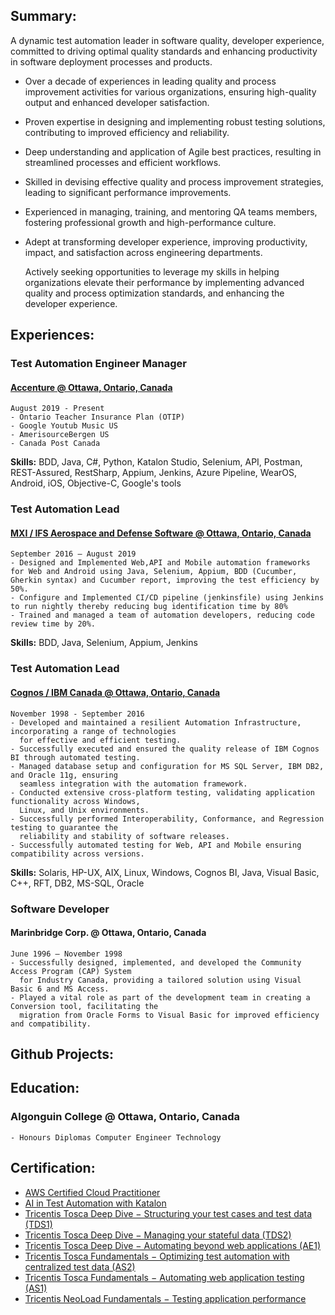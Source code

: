 ## Summary:
  A dynamic test automation leader in software quality, developer experience, committed to driving optimal quality standards and enhancing productivity in software deployment processes and products.
  - Over a decade of experiences in leading quality and process improvement activities for various organizations, ensuring    high-quality output and enhanced developer satisfaction.
  - Proven expertise in designing and implementing robust testing solutions, contributing to improved efficiency and reliability.
  - Deep understanding and application of Agile best practices, resulting in streamlined processes and efficient workflows.
  - Skilled in devising effective quality and process improvement strategies, leading to significant performance improvements.
  - Experienced in managing, training, and mentoring QA teams members, fostering professional growth and high-performance culture.
  - Adept at transforming developer experience, improving productivity, impact, and satisfaction across engineering departments.

    Actively seeking opportunities to leverage my skills in helping organizations elevate their performance by implementing advanced quality and process optimization standards, and enhancing the developer experience.

## Experiences:
### Test Automation Engineer Manager
#### [Accenture @ Ottawa, Ontario, Canada](https://www.accenture.com/ca-en)
    August 2019 - Present
    - Ontario Teacher Insurance Plan (OTIP)
    - Google Youtub Music US
    - AmerisourceBergen US
    - Canada Post Canada
    
  **Skills:** BDD, Java, C#, Python, Katalon Studio, Selenium, API, Postman, REST-Assured, RestSharp, Appium, Jenkins, Azure Pipeline, WearOS, Android, iOS, Objective-C, Google's tools

 ### Test Automation Lead 
 
   #### [MXI / IFS Aerospace and Defense Software @ Ottawa, Ontario, Canada](https://www.ifs.com/industries/aerospace-and-defense)
    September 2016 – August 2019
    - Designed and Implemented Web,API and Mobile automation frameworks for Web and Android using Java, Selenium, Appium, BDD (Cucumber, Gherkin syntax) and Cucumber report, improving the test efficiency by 50%.
    - Configure and Implemented CI/CD pipeline (jenkinsfile) using Jenkins to run nightly thereby reducing bug identification time by 80%
    - Trained and managed a team of automation developers, reducing code review time by 20%.
    
  **Skills:** BDD, Java, Selenium, Appium, Jenkins

### Test Automation Lead
 
   #### [Cognos / IBM Canada @ Ottawa, Ontario, Canada](https://www.ibm.com/ca-en)
    November 1998 - September 2016
    - Developed and maintained a resilient Automation Infrastructure, incorporating a range of technologies
      for effective and efficient testing.
    - Successfully executed and ensured the quality release of IBM Cognos BI through automated testing.
    - Managed database setup and configuration for MS SQL Server, IBM DB2, and Oracle 11g, ensuring
      seamless integration with the automation framework.
    - Conducted extensive cross-platform testing, validating application functionality across Windows,
      Linux, and Unix environments.
    - Successfully performed Interoperability, Conformance, and Regression testing to guarantee the
      reliability and stability of software releases.
    - Successfully automated testing for Web, API and Mobile ensuring compatibility across versions.
    
  **Skills:** Solaris, HP-UX, AIX, Linux, Windows, Cognos BI, Java, Visual Basic, C++, RFT, DB2, MS-SQL, Oracle

 ### Software Developer
 
 #### Marinbridge Corp. @ Ottawa, Ontario, Canada
    June 1996 – November 1998
    - Successfully designed, implemented, and developed the Community Access Program (CAP) System
      for Industry Canada, providing a tailored solution using Visual Basic 6 and MS Access.
    - Played a vital role as part of the development team in creating a Conversion tool, facilitating the
      migration from Oracle Forms to Visual Basic for improved efficiency and compatibility.
 
## Github Projects:



## Education:

  ### Algonguin College @ Ottawa, Ontario, Canada
    - Honours Diplomas Computer Engineer Technology

## Certification:
- [AWS Certified Cloud Practitioner](https://cp.certmetrics.com/amazon/en/public/verify/credential/3ZML9PS24E1QQ851)
- [AI in Test Automation with Katalon](https://academy.katalon.com/mcertificate/lp659704f926789)
- [Tricentis Tosca Deep Dive − Structuring your test cases and test data (TDS1)](https://academy.tricentis.com/share/v1/gamification/assigned_badge/1442b032-d6a9-480e-bd42-7dd5add9aaf5/shared?lang=en&t=1729280481241)
- [Tricentis Tosca Deep Dive − Managing your stateful data (TDS2)](https://academy.tricentis.com/share/v1/gamification/assigned_badge/3a10c844-1eb2-4dd3-a7d5-bb4478b2e85b/shared?lang=en&t=1729280554587)
- [Tricentis Tosca Deep Dive − Automating beyond web applications (AE1)](https://academy.tricentis.com/share/v1/gamification/assigned_badge/8250815f-1bbd-450a-b96e-1ed1d098206a/shared?lang=en&t=1729280594254)
- [Tricentis Tosca Fundamentals − Optimizing test automation with centralized test data (AS2)](https://academy.tricentis.com/share/v1/gamification/assigned_badge/3cb72a49-0bc1-4824-903c-31bd4f4ec7c1/shared?lang=en&t=1729280630642)
- [Tricentis Tosca Fundamentals − Automating web application testing (AS1)](https://academy.tricentis.com/share/v1/gamification/assigned_badge/09b1e2be-0e4c-4253-8aad-b35af9b0babf/shared?lang=en&t=1729280675524)
- [Tricentis NeoLoad Fundamentals − Testing application performance](https://academy.tricentis.com/share/v1/gamification/assigned_badge/c541e724-e99d-4696-bfd6-cc2b23b57ab4/shared?lang=en&t=1729280703758)


